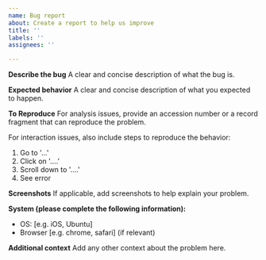```yaml
---
name: Bug report
about: Create a report to help us improve
title: ''
labels: ''
assignees: ''

---
```


**Describe the bug**
A clear and concise description of what the bug is.

**Expected behavior**
A clear and concise description of what you expected to happen.

**To Reproduce**
For analysis issues, provide an accession number or a record fragment that can reproduce the problem.

For interaction issues, also include steps to reproduce the behavior:
1. Go to '...'
2. Click on '....'
3. Scroll down to '....'
4. See error

**Screenshots**
If applicable, add screenshots to help explain your problem.

**System (please complete the following information):**
 - OS: [e.g. iOS, Ubuntu]
 - Browser [e.g. chrome, safari] (if relevant)

**Additional context**
Add any other context about the problem here.
